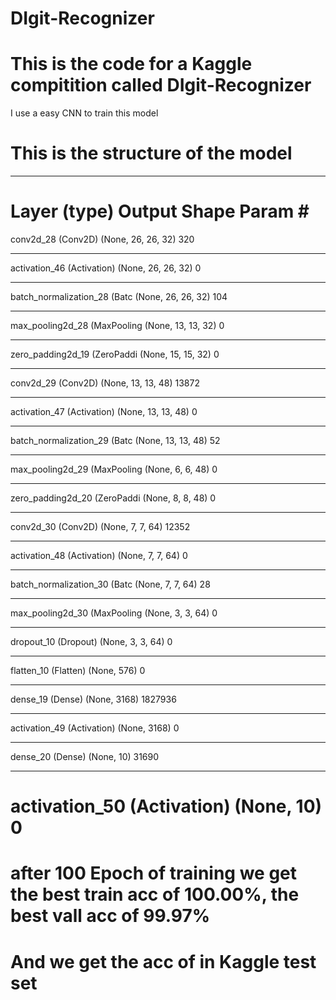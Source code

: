 # DIgit-Recognizer

# This is the code for a Kaggle compitition called DIgit-Recognizer
I use a easy CNN to train this model

# This is the structure of the model
________________________________________________________________
Layer (type)                 Output Shape              Param #   
=================================================================
conv2d_28 (Conv2D)           (None, 26, 26, 32)        320       
_________________________________________________________________
activation_46 (Activation)   (None, 26, 26, 32)        0         
_________________________________________________________________
batch_normalization_28 (Batc (None, 26, 26, 32)        104       
_________________________________________________________________
max_pooling2d_28 (MaxPooling (None, 13, 13, 32)        0         
_________________________________________________________________
zero_padding2d_19 (ZeroPaddi (None, 15, 15, 32)        0         
_________________________________________________________________
conv2d_29 (Conv2D)           (None, 13, 13, 48)        13872     
_________________________________________________________________
activation_47 (Activation)   (None, 13, 13, 48)        0         
_________________________________________________________________
batch_normalization_29 (Batc (None, 13, 13, 48)        52        
_________________________________________________________________
max_pooling2d_29 (MaxPooling (None, 6, 6, 48)          0         
_________________________________________________________________
zero_padding2d_20 (ZeroPaddi (None, 8, 8, 48)          0         
_________________________________________________________________
conv2d_30 (Conv2D)           (None, 7, 7, 64)          12352     
_________________________________________________________________
activation_48 (Activation)   (None, 7, 7, 64)          0         
_________________________________________________________________
batch_normalization_30 (Batc (None, 7, 7, 64)          28        
_________________________________________________________________
max_pooling2d_30 (MaxPooling (None, 3, 3, 64)          0         
_________________________________________________________________
dropout_10 (Dropout)         (None, 3, 3, 64)          0         
_________________________________________________________________
flatten_10 (Flatten)         (None, 576)               0         
_________________________________________________________________
dense_19 (Dense)             (None, 3168)              1827936   
_________________________________________________________________
activation_49 (Activation)   (None, 3168)              0         
_________________________________________________________________
dense_20 (Dense)             (None, 10)                31690     
_________________________________________________________________
activation_50 (Activation)   (None, 10)                0         
=================================================================


# after 100 Epoch of training we get the best train acc of 100.00%, the best vall acc of 99.97%
# And we get the acc of in Kaggle test set
